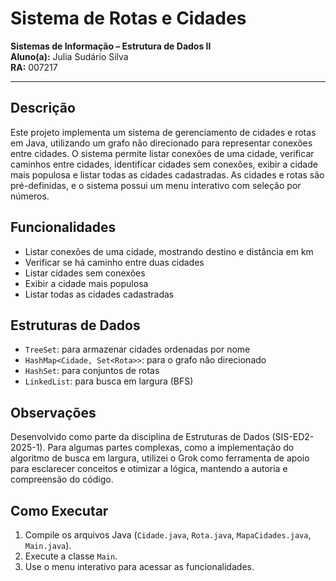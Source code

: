 # Sistema de Rotas e Cidades

**Sistemas de Informação – Estrutura de Dados II**  
**Aluno(a):** Julia Sudário Silva  
**RA:** 007217  

---

## Descrição
Este projeto implementa um sistema de gerenciamento de cidades e rotas em Java, utilizando um grafo não direcionado para representar conexões entre cidades. O sistema permite listar conexões de uma cidade, verificar caminhos entre cidades, identificar cidades sem conexões, exibir a cidade mais populosa e listar todas as cidades cadastradas. As cidades e rotas são pré-definidas, e o sistema possui um menu interativo com seleção por números.

## Funcionalidades
- Listar conexões de uma cidade, mostrando destino e distância em km
- Verificar se há caminho entre duas cidades
- Listar cidades sem conexões
- Exibir a cidade mais populosa
- Listar todas as cidades cadastradas

## Estruturas de Dados
- `TreeSet`: para armazenar cidades ordenadas por nome
- `HashMap<Cidade, Set<Rota>>`: para o grafo não direcionado
- `HashSet`: para conjuntos de rotas
- `LinkedList`: para busca em largura (BFS)

## Observações
Desenvolvido como parte da disciplina de Estruturas de Dados (SIS-ED2-2025-1). Para algumas partes complexas, como a implementação do algoritmo de busca em largura, utilizei o Grok como ferramenta de apoio para esclarecer conceitos e otimizar a lógica, mantendo a autoria e compreensão do código.

## Como Executar
1. Compile os arquivos Java (`Cidade.java`, `Rota.java`, `MapaCidades.java`, `Main.java`).
2. Execute a classe `Main`.
3. Use o menu interativo para acessar as funcionalidades.
